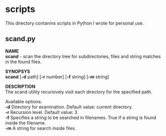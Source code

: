 # scripts
This directory contanins scripts in Python I wrote for personal use.

## scand.py

**NAME**  
**scand** - scan the directory tree for subdirectories, files and string matches in the found files.  

**SYNOPSYS**  
**scand** [**-d** path] [**-r** number] [**-f** string] [**-m** string]  

**DESCRIPTION**  
The scand utility recursively visit each directory for the specified path.  

Available options:  
**-d** Directory for examination. Default value: current directory.   
**-r** Recursion level. Default value: 3   
**-f** Specifies a string to be searched in filenames. True if a string is found inside the filename.   
**-m** A string for search inside files.   



